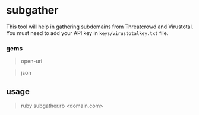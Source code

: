 # subgather

This tool will help in gathering subdomains from Threatcrowd and Virustotal.
You must need to add your API key in `keys/virustotalkey.txt` file.

### gems

> open-uri

> json

## usage

> ruby subgather.rb <domain.com>




